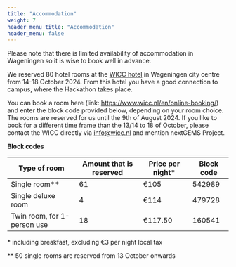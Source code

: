 ```yaml
---
title: "Accommodation"
weight: 7
header_menu_title: "Accommodation"
header_menu: false
---
```





Please note that there is limited availability of accommodation in Wageningen so it is wise to book well in advance.

We reserved 80 hotel rooms at the [WICC hotel](https://www.wicc.nl/en) in Wageningen city centre from 14-18 October 2024. From this hotel you have a good connection to campus, where the Hackathon takes place.

You can book a room here (link: https://www.wicc.nl/en/online-booking/) and enter the block code provided below, depending on your room choice. The rooms are reserved for us until the 9th of August 2024. If you like to book for a different time frame than the 13/14 to 18 of October, please contact the WICC directly via info@wicc.nl and mention nextGEMS Project.

**Block codes**

| Type of room | Amount that is reserved | Price per night*  | Block code |
| --- | --- | --- | --- |
| Single room** | 61 | €105 | 542989 |
| Single deluxe room | 4 | €114 | 479728 |
| Twin room, for 1-person use | 18 | €117.50 | 160541 |

\* including breakfast, excluding €3 per night local tax

** 50 single rooms are reserved from 13 October onwards
